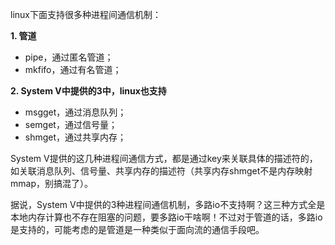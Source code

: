 
linux下面支持很多种进程间通信机制：

**1. 管道**

- pipe，通过匿名管道；
- mkfifo，通过有名管道；

**2. System V中提供的3中，linux也支持**

- msgget，通过消息队列；
- semget，通过信号量；
- shmget，通过共享内存；

System V提供的这几种进程间通信方式，都是通过key来关联具体的描述符的，如关联消息队列、信号量、共享内存的描述符（共享内存shmget不是内存映射mmap，别搞混了）。

据说，System V中提供的3种进程间通信机制，多路io不支持啊？这三种方式全是本地内存计算也不存在阻塞的问题，要多路io干啥啊！不过对于管道的话，多路io是支持的，可能考虑的是管道是一种类似于面向流的通信手段吧。